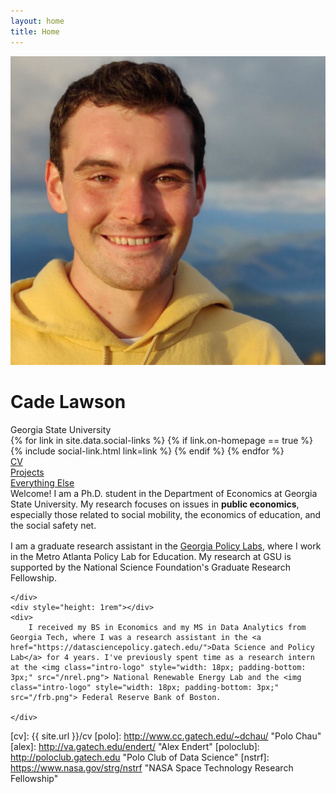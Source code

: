 ```yaml
---
layout: home
title: Home
---
```


<div id="intro-wrapper" class="l-text">
	<div id="intro-title-wrapper">
		<div id="intro-image-wrapper">
			<img id="intro-image" src="/images/outdoor_headshot.svg"></div>
		<div id="intro-title-text-wrapper">
			<h1 id="intro-title">Cade Lawson</h1>
			<div id="intro-subtitle">Georgia State University</div>
			<div id="intro-title-socials">
				{% for link in site.data.social-links %}
					{% if link.on-homepage == true %}
						{% include social-link.html link=link %}
					{% endif %}
				{% endfor %}
			</div>
		</div>
	</div>
	<!-- <hr class="l-middle home-hr"> -->
	<div id="everything-else" class="l-middle">
		<a href="Cade_Lawson_CV.pdf"><div><i class="fa fa-portrait icon icon-right-space"></i>CV</div></a>
		<a href="{{ site.url }}/projectsBREAK"><div><i class="fa fa-shapes icon icon-right-space"></i>Projects</div></a>
		<a href="{{ site.url }}/everything-elseBREAK"><div><i class="fa fa-list-ul icon icon-right-space"></i>Everything Else</div></a>
	</div>
	<div>
		Welcome! I am a Ph.D. student in the Department of Economics at Georgia State University. My research focuses on issues in <b>public economics</b>, especially those related to social mobility, the economics of education, and the social safety net.
	</div>
	<div style="height: 1rem"></div>
	<div>
		I am a graduate research assistant in the <a href="https://gpl.gsu.edu/">Georgia Policy Labs</a>, where I work in the Metro Atlanta Policy Lab for Education. My research at GSU is supported by the National Science Foundation's Graduate Research Fellowship.  
		
	</div>
	<div style="height: 1rem"></div>
	<div>
		I received my BS in Economics and my MS in Data Analytics from Georgia Tech, where I was a research assistant in the <a href="https://datasciencepolicy.gatech.edu/">Data Science and Policy Lab</a> for 4 years. I've previously spent time as a research intern at the <img class="intro-logo" style="width: 18px; padding-bottom: 3px;" src="/nrel.png"> National Renewable Energy Lab and the <img class="intro-logo" style="width: 18px; padding-bottom: 3px;" src="/frb.png"> Federal Reserve Bank of Boston. 
  
	</div>
</div>


[gt]: http://www.gatech.edu "Georgia Tech"
[cse]: http://cse.gatech.edu "Georgia Tech Computational Science and Engineering"
[coc]: http://www.cc.gatech.edu "Georgia Tech College of Computing"

[cv]: {{ site.url }}/cv
[polo]: http://www.cc.gatech.edu/~dchau/ "Polo Chau"
[alex]: http://va.gatech.edu/endert/ "Alex Endert"
[poloclub]: http://poloclub.gatech.edu "Polo Club of Data Science"
[nstrf]: https://www.nasa.gov/strg/nstrf "NASA Space Technology Research Fellowship"
